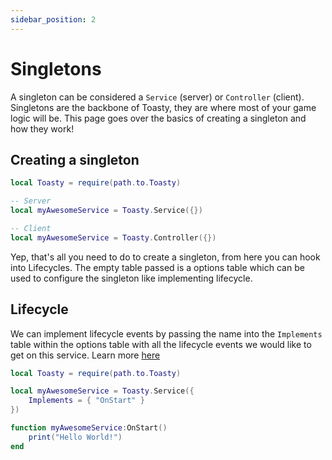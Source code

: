 ```yaml
---
sidebar_position: 2
---
```


# Singletons

A singleton can be considered a `Service` (server) or `Controller` (client). Singletons are the backbone of Toasty, they are where most of your game logic will be. This page goes over the basics of creating a singleton and how they work!

## Creating a singleton

```lua
local Toasty = require(path.to.Toasty)

-- Server
local myAwesomeService = Toasty.Service({})

-- Client
local myAwesomeService = Toasty.Controller({})
```

Yep, that's all you need to do to create a singleton, from here you can hook into Lifecycles. The empty table passed is a options table which can be used to configure the singleton like implementing lifecycle.

## Lifecycle

We can implement lifecycle events by passing the name into the `Implements` table within the options table with all the lifecycle events we would like to get on this service. Learn more [here](Lifecycle.md)

```lua
local Toasty = require(path.to.Toasty)

local myAwesomeService = Toasty.Service({
	Implements = { "OnStart" }
})

function myAwesomeService:OnStart()
	print("Hello World!")
end
```